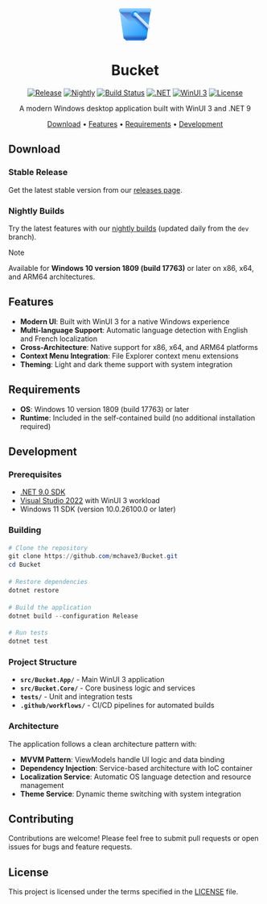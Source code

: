 <div align="center">

<img src="src/Bucket.App/Assets/AppIcon.png" alt="Bucket" height="64" />

# Bucket

[![Release](https://img.shields.io/github/v/release/mchave3/Bucket?style=flat-square&label=Release&color=blue)](https://github.com/mchave3/Bucket/releases/latest)
[![Nightly](https://img.shields.io/github/v/tag/mchave3/Bucket?filter=*-Nightly&style=flat-square&label=Nightly&color=orange)](https://github.com/mchave3/Bucket/releases?q=prerelease%3Atrue)
[![Build Status](https://img.shields.io/github/actions/workflow/status/mchave3/Bucket/dotnet-release.yml?style=flat-square&label=Build)](https://github.com/mchave3/Bucket/actions)
[![.NET](https://img.shields.io/badge/.NET-9.0-512BD4?style=flat-square&logo=dotnet)](https://dotnet.microsoft.com/)
[![WinUI 3](https://img.shields.io/badge/WinUI-3-0078D4?style=flat-square&logo=microsoft)](https://docs.microsoft.com/en-us/windows/apps/winui/)
[![License](https://img.shields.io/github/license/mchave3/Bucket?style=flat-square)](LICENSE)

A modern Windows desktop application built with WinUI 3 and .NET 9

[Download](#download) • [Features](#features) • [Requirements](#requirements) • [Development](#development)

</div>

## Download

### Stable Release
Get the latest stable version from our [releases page](https://github.com/mchave3/Bucket/releases/latest).

### Nightly Builds
Try the latest features with our [nightly builds](https://github.com/mchave3/Bucket/releases?q=prerelease%3Atrue) (updated daily from the `dev` branch).

> [!NOTE]
> Available for **Windows 10 version 1809 (build 17763)** or later on x86, x64, and ARM64 architectures.

## Features

- **Modern UI**: Built with WinUI 3 for a native Windows experience
- **Multi-language Support**: Automatic language detection with English and French localization
- **Cross-Architecture**: Native support for x86, x64, and ARM64 platforms
- **Context Menu Integration**: File Explorer context menu extensions
- **Theming**: Light and dark theme support with system integration

## Requirements

- **OS**: Windows 10 version 1809 (build 17763) or later
- **Runtime**: Included in the self-contained build (no additional installation required)

## Development

### Prerequisites

- [.NET 9.0 SDK](https://dotnet.microsoft.com/download/dotnet/9.0)
- [Visual Studio 2022](https://visualstudio.microsoft.com/) with WinUI 3 workload
- Windows 11 SDK (version 10.0.26100.0 or later)

### Building

```powershell
# Clone the repository
git clone https://github.com/mchave3/Bucket.git
cd Bucket

# Restore dependencies
dotnet restore

# Build the application
dotnet build --configuration Release

# Run tests
dotnet test
```

### Project Structure

- **`src/Bucket.App/`** - Main WinUI 3 application
- **`src/Bucket.Core/`** - Core business logic and services
- **`tests/`** - Unit and integration tests
- **`.github/workflows/`** - CI/CD pipelines for automated builds

### Architecture

The application follows a clean architecture pattern with:

- **MVVM Pattern**: ViewModels handle UI logic and data binding
- **Dependency Injection**: Service-based architecture with IoC container
- **Localization Service**: Automatic OS language detection and resource management
- **Theme Service**: Dynamic theme switching with system integration

## Contributing

Contributions are welcome! Please feel free to submit pull requests or open issues for bugs and feature requests.

## License

This project is licensed under the terms specified in the [LICENSE](LICENSE) file.
